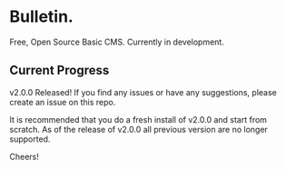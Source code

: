# Bulletin.
Free, Open Source Basic CMS. Currently in development.

## Current Progress
v2.0.0 Released!
If you find any issues or have any suggestions, please create an issue on this repo.

It is recommended that you do a fresh install of v2.0.0 and start from scratch. As of the release of v2.0.0 all previous version are no longer supported.

Cheers!
